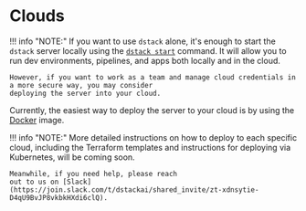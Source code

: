 # Clouds

!!! info "NOTE:"
    If you want to use `dstack` alone, it's enough to start the `dstack` server locally using
    the [`dstack start`](../reference/cli/start.md)
    command. It will allow you to run dev environments, pipelines, and apps both locally
    and in the cloud.
    
    However, if you want to work as a team and manage cloud credentials in a more secure way, you may consider
    deploying the server into your cloud.

Currently, the easiest way to deploy the server to your cloud is by using the [Docker](docker.md) image.

!!! info "NOTE:"
    More detailed instructions on how to deploy to each specific cloud, including the Terraform templates and instructions
    for deploying via Kubernetes, will be coming soon.

    Meanwhile, if you need help, please reach
    out to us on [Slack](https://join.slack.com/t/dstackai/shared_invite/zt-xdnsytie-D4qU9BvJP8vkbkHXdi6clQ).